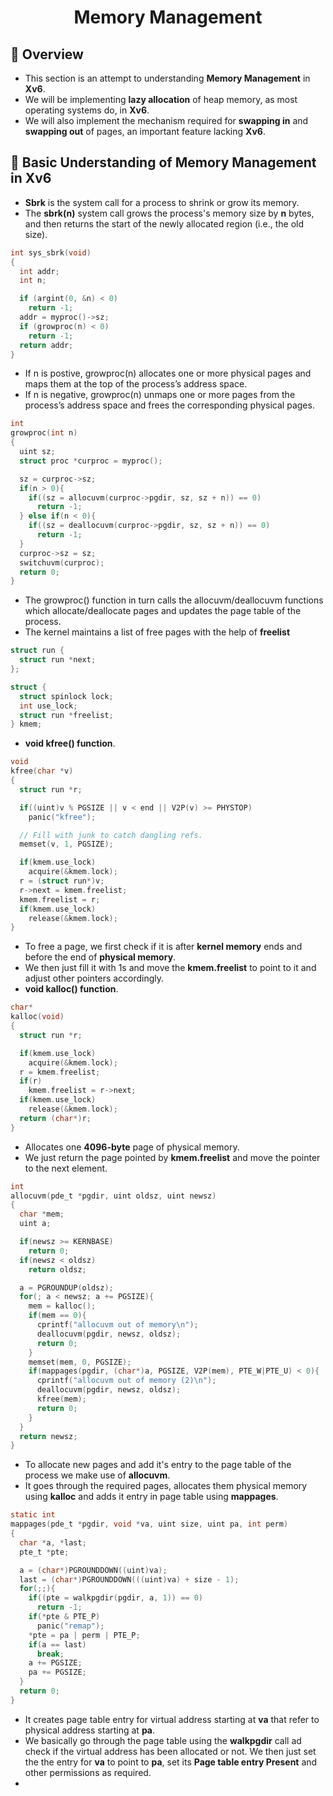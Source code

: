 <h1 align="center">Memory Management</h1>

##  :beginner: Overview
* This section is an attempt to understanding **Memory Management** in **Xv6**.
* We will be implementing **lazy allocation** of heap memory, as most operating systems do, in **Xv6**.
* We will also implement the mechanism required for **swapping in** and **swapping out** of pages, an important feature lacking **Xv6**.
##  :round_pushpin: Basic Understanding of Memory Management in Xv6
* **Sbrk** is the system call for a process to shrink or grow its memory.
*  The **sbrk(n)** system call grows the process's memory size by **n** bytes, and then returns the start of the newly allocated region (i.e., the old size).
```C
int sys_sbrk(void)
{
  int addr;
  int n;

  if (argint(0, &n) < 0)
    return -1;
  addr = myproc()->sz;
  if (growproc(n) < 0)
    return -1;
  return addr;
}
```
* If n is postive, growproc(n) allocates one or more physical pages and maps them at the top of the process’s address space.
* If n is negative, growproc(n) unmaps one or more pages from the process’s address space and frees the corresponding physical pages.
```C
int
growproc(int n)
{
  uint sz;
  struct proc *curproc = myproc();

  sz = curproc->sz;
  if(n > 0){
    if((sz = allocuvm(curproc->pgdir, sz, sz + n)) == 0)
      return -1;
  } else if(n < 0){
    if((sz = deallocuvm(curproc->pgdir, sz, sz + n)) == 0)
      return -1;
  }
  curproc->sz = sz;
  switchuvm(curproc);
  return 0;
}
```
* The growproc() function in turn calls the allocuvm/deallocuvm functions which allocate/deallocate pages and updates the page table of the process.
* The kernel maintains a list of free pages with the help of **freelist**
```C
struct run {
  struct run *next;
};

struct {
  struct spinlock lock;
  int use_lock;
  struct run *freelist;
} kmem;
```
* **void kfree() function**.
```C
void
kfree(char *v)
{
  struct run *r;

  if((uint)v % PGSIZE || v < end || V2P(v) >= PHYSTOP)
    panic("kfree");

  // Fill with junk to catch dangling refs.
  memset(v, 1, PGSIZE);

  if(kmem.use_lock)
    acquire(&kmem.lock);
  r = (struct run*)v;
  r->next = kmem.freelist;
  kmem.freelist = r;
  if(kmem.use_lock)
    release(&kmem.lock);
}
```
* To free a page, we first check if it is after **kernel memory** ends and before the end of **physical memory**.
* We then just fill it with 1s and move the **kmem.freelist** to point to it and adjust other pointers accordingly.
* **void kalloc() function**.
```C
char*
kalloc(void)
{
  struct run *r;

  if(kmem.use_lock)
    acquire(&kmem.lock);
  r = kmem.freelist;
  if(r)
    kmem.freelist = r->next;
  if(kmem.use_lock)
    release(&kmem.lock);
  return (char*)r;
}
```
* Allocates one **4096-byte** page of physical memory.
* We just return the page pointed by **kmem.freelist** and move the pointer to the next element.
```C
int
allocuvm(pde_t *pgdir, uint oldsz, uint newsz)
{
  char *mem;
  uint a;

  if(newsz >= KERNBASE)
    return 0;
  if(newsz < oldsz)
    return oldsz;

  a = PGROUNDUP(oldsz);
  for(; a < newsz; a += PGSIZE){
    mem = kalloc();
    if(mem == 0){
      cprintf("allocuvm out of memory\n");
      deallocuvm(pgdir, newsz, oldsz);
      return 0;
    }
    memset(mem, 0, PGSIZE);
    if(mappages(pgdir, (char*)a, PGSIZE, V2P(mem), PTE_W|PTE_U) < 0){
      cprintf("allocuvm out of memory (2)\n");
      deallocuvm(pgdir, newsz, oldsz);
      kfree(mem);
      return 0;
    }
  }
  return newsz;
}
```
* To allocate new pages and add it's entry to the page table of the process we make use of **allocuvm**.
* It goes through the required pages, allocates them physical memory using **kalloc** and adds it entry in page table using **mappages**.
```C
static int
mappages(pde_t *pgdir, void *va, uint size, uint pa, int perm)
{
  char *a, *last;
  pte_t *pte;

  a = (char*)PGROUNDDOWN((uint)va);
  last = (char*)PGROUNDDOWN(((uint)va) + size - 1);
  for(;;){
    if((pte = walkpgdir(pgdir, a, 1)) == 0)
      return -1;
    if(*pte & PTE_P)
      panic("remap");
    *pte = pa | perm | PTE_P;
    if(a == last)
      break;
    a += PGSIZE;
    pa += PGSIZE;
  }
  return 0;
}
```
* It creates page table entry for virtual address starting at **va** that refer to physical address starting at **pa**.
* We basically go through the page table using the **walkpgdir** call ad check if the virtual address has been allocated or not. We then just set the the entry for **va** to point to **pa**, set its **Page table entry Present** and other permissions as required.
* 
